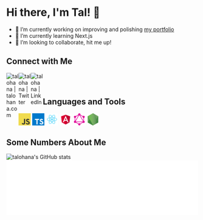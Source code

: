 # Hi there, I'm Tal! 👋

- 🔭 I’m currently working on improving and polishing [my portfolio][website]
- 🌱 I’m currently learning Next.js
- 👯 I’m looking to collaborate, hit me up!

## Connect with Me

[<img align="left" alt="talohana | talohana.com" width="32px" src="https://gist.github.com/talohana/d6fb11e6b35272ea6d77ba0445ab5985/raw/3ad8f9cd95772ccf965993c65bbb66c4d2ccb0a1/brand.svg" />][website]
[<img align="left" alt="talohana | Twitter" width="32px" src="https://gist.github.com/talohana/d6fb11e6b35272ea6d77ba0445ab5985/raw/3ad8f9cd95772ccf965993c65bbb66c4d2ccb0a1/twitter.svg" />][twitter]
[<img align="left" alt="talohana | LinkedIn" width="32px" src="https://gist.github.com/talohana/d6fb11e6b35272ea6d77ba0445ab5985/raw/3ad8f9cd95772ccf965993c65bbb66c4d2ccb0a1/linkedin.svg" />][linkedin]

<br />
<br />

## Languages and Tools

<code><img width="32" src="https://raw.githubusercontent.com/github/explore/80688e429a7d4ef2fca1e82350fe8e3517d3494d/topics/javascript/javascript.png"></code>
<code><img width="32" src="https://raw.githubusercontent.com/github/explore/80688e429a7d4ef2fca1e82350fe8e3517d3494d/topics/typescript/typescript.png"></code>
<code><img width="32" src="https://raw.githubusercontent.com/github/explore/80688e429a7d4ef2fca1e82350fe8e3517d3494d/topics/react/react.png"></code>
<code><img width="32" src="https://raw.githubusercontent.com/github/explore/80688e429a7d4ef2fca1e82350fe8e3517d3494d/topics/angular/angular.png"></code>
<code><img width="32" src="https://raw.githubusercontent.com/github/explore/5c058a388828bb5fde0bcafd4bc867b5bb3f26f3/topics/graphql/graphql.png"></code>
<code><img width="32" src="https://raw.githubusercontent.com/github/explore/80688e429a7d4ef2fca1e82350fe8e3517d3494d/topics/nodejs/nodejs.png"></code>

## Some Numbers About Me

![talohana's GitHub stats](https://github-readme-stats.vercel.app/api?username=talohana&show_icons=true&theme=dracula)
![talohana.com Metrics](./github-metrics.svg)

[website]: https://talohana.com
[twitter]: https://twitter.com/talohanax
[linkedin]: https://www.linkedin.com/in/tal-ohana-8a663a146/
[medium]: https://medium.com/@tal.ohana.x
[dev.to]: https://dev.to/talohana
[stackoverflow]: https://stackoverflow.com/users/10715502/tal-ohana

